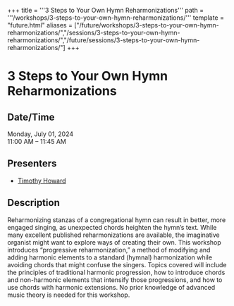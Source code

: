 +++
title = '''3 Steps to Your Own Hymn Reharmonizations'''
path = '''/workshops/3-steps-to-your-own-hymn-reharmonizations/'''
template = "future.html"
aliases = ["/future/workshops/3-steps-to-your-own-hymn-reharmonizations/","/sessions/3-steps-to-your-own-hymn-reharmonizations/","/future/sessions/3-steps-to-your-own-hymn-reharmonizations/"]
+++

<h1>3 Steps to Your Own Hymn Reharmonizations</h1>

<h2>Date/Time</h2>
<p>Monday, July 01, 2024<br>
11:00 AM – 11:45 AM</p>
<h2>Presenters</h2>
<ul>
<li><a href="/presenters/timothy-howard/">Timothy Howard</a></li>
</ul>
<h2>Description</h2>

Reharmonizing stanzas of a congregational hymn can result in better, more engaged singing, as unexpected chords heighten the hymn’s text. While many excellent published reharmonizations are available, the imaginative organist might want to explore ways of creating their own. This workshop introduces “progressive reharmonization,” a method of modifying and adding harmonic elements to a standard (hymnal) harmonization while avoiding chords that might confuse the singers. Topics covered will include the principles of traditional harmonic progression, how to introduce chords and non-harmonic elements that intensify those progressions, and how to use chords with harmonic extensions. No prior knowledge of advanced music theory is needed for this workshop.



